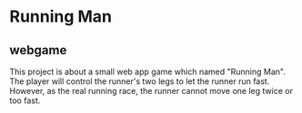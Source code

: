 
  <h1> Running Man </h1>
  <h2> webgame </h2>

<p1> This project is about a small web app game which named "Running Man". The player will control the runner's two legs to let the runner run fast. However, as the real running race, the runner cannot move one leg twice or too fast.  </p1>
